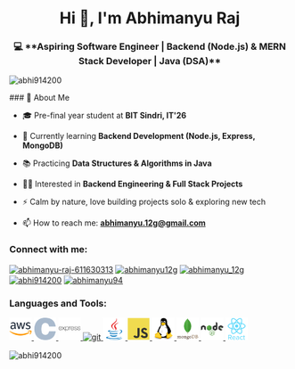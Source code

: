 <h1 align="center">Hi 👋, I'm Abhimanyu Raj</h1>
<h3 align="center">💻 **Aspiring Software Engineer | Backend (Node.js) & MERN Stack Developer | Java (DSA)**</h3>
 

<p align="left"> <img src="https://komarev.com/ghpvc/?username=abhi914200&label=Profile%20views&color=0e75b6&style=flat" alt="abhi914200" /> </p>
<script type="text/javascript" id="clstr_globe" src="//clustrmaps.com/globe.js?d=pCNO-zwyjGPA1Wy37xxbCdT4YP5rvBhCk9HEyXxC6xw"></script>
### 🚀 About Me  

- 🎓 Pre-final year student at **BIT Sindri, IT'26**  

- 🌱 Currently learning **Backend Development (Node.js, Express, MongoDB)**  

- 📚 Practicing **Data Structures & Algorithms in Java**  

- 👨‍💻 Interested in **Backend Engineering & Full Stack Projects**  

- ⚡ Calm by nature, love building projects solo & exploring new tech  

- 📫 How to reach me: **abhimanyu.12g@gmail.com**  

<h3 align="left">Connect with me:</h3>
<p align="left">
<a href="https://linkedin.com/in/abhimanyu-raj-611630313" target="blank"><img align="center" src="https://raw.githubusercontent.com/rahuldkjain/github-profile-readme-generator/master/src/images/icons/Social/linked-in-alt.svg" alt="abhimanyu-raj-611630313" height="30" width="40" /></a>
<a href="https://www.codechef.com/users/abhimanyu12g" target="blank"><img align="center" src="https://cdn.jsdelivr.net/npm/simple-icons@3.1.0/icons/codechef.svg" alt="abhimanyu12g" height="30" width="40" /></a>
<a href="https://www.hackerrank.com/abhimanyu_12g" target="blank"><img align="center" src="https://raw.githubusercontent.com/rahuldkjain/github-profile-readme-generator/master/src/images/icons/Social/hackerrank.svg" alt="abhimanyu_12g" height="30" width="40" /></a>
<a href="https://codeforces.com/profile/abhi914200" target="blank"><img align="center" src="https://raw.githubusercontent.com/rahuldkjain/github-profile-readme-generator/master/src/images/icons/Social/codeforces.svg" alt="abhi914200" height="30" width="40" /></a>
<a href="https://www.leetcode.com/abhimanyu94" target="blank"><img align="center" src="https://raw.githubusercontent.com/rahuldkjain/github-profile-readme-generator/master/src/images/icons/Social/leet-code.svg" alt="abhimanyu94" height="30" width="40" /></a>
</p>

<h3 align="left">Languages and Tools:</h3>
<p align="left"> <a href="https://aws.amazon.com" target="_blank" rel="noreferrer"> <img src="https://raw.githubusercontent.com/devicons/devicon/master/icons/amazonwebservices/amazonwebservices-original-wordmark.svg" alt="aws" width="40" height="40"/> </a> <a href="https://www.cprogramming.com/" target="_blank" rel="noreferrer"> <img src="https://raw.githubusercontent.com/devicons/devicon/master/icons/c/c-original.svg" alt="c" width="40" height="40"/> </a> <a href="https://expressjs.com" target="_blank" rel="noreferrer"> <img src="https://raw.githubusercontent.com/devicons/devicon/master/icons/express/express-original-wordmark.svg" alt="express" width="40" height="40"/> </a> <a href="https://git-scm.com/" target="_blank" rel="noreferrer"> <img src="https://www.vectorlogo.zone/logos/git-scm/git-scm-icon.svg" alt="git" width="40" height="40"/> </a> <a href="https://www.java.com" target="_blank" rel="noreferrer"> <img src="https://raw.githubusercontent.com/devicons/devicon/master/icons/java/java-original.svg" alt="java" width="40" height="40"/> </a> <a href="https://developer.mozilla.org/en-US/docs/Web/JavaScript" target="_blank" rel="noreferrer"> <img src="https://raw.githubusercontent.com/devicons/devicon/master/icons/javascript/javascript-original.svg" alt="javascript" width="40" height="40"/> </a> <a href="https://www.linux.org/" target="_blank" rel="noreferrer"> <img src="https://raw.githubusercontent.com/devicons/devicon/master/icons/linux/linux-original.svg" alt="linux" width="40" height="40"/> </a> <a href="https://www.mongodb.com/" target="_blank" rel="noreferrer"> <img src="https://raw.githubusercontent.com/devicons/devicon/master/icons/mongodb/mongodb-original-wordmark.svg" alt="mongodb" width="40" height="40"/> </a> <a href="https://nodejs.org" target="_blank" rel="noreferrer"> <img src="https://raw.githubusercontent.com/devicons/devicon/master/icons/nodejs/nodejs-original-wordmark.svg" alt="nodejs" width="40" height="40"/> </a> <a href="https://reactjs.org/" target="_blank" rel="noreferrer"> <img src="https://raw.githubusercontent.com/devicons/devicon/master/icons/react/react-original-wordmark.svg" alt="react" width="40" height="40"/> </a> </p>

<p><img align="center" src="https://github-readme-stats.vercel.app/api/top-langs?username=abhi914200&show_icons=true&locale=en&layout=compact" alt="abhi914200" /></p>

<!--
**abhi914200/abhi914200** is a ✨ _special_ ✨ repository because its `README.md` (this file) appears on your GitHub profile.

Here are some ideas to get you started:

- 🔭 I’m currently working on ...
- 🌱 I’m currently learning ...
- 👯 I’m looking to collaborate on ...
- 🤔 I’m looking for help with ...
- 💬 Ask me about ...
- 📫 How to reach me: ...
- 😄 Pronouns: ...
- ⚡ Fun fact: ...
-->
